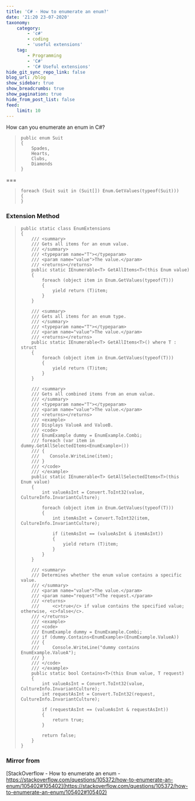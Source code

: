 ```yaml
---
title: 'C# - How to enumerate an enum?'
date: '21:20 23-07-2020'
taxonomy:
    category:
        - 'c#'
        - coding
        - 'useful extensions'
    tag:
        - Programming
        - 'C#'
        - 'C# Useful extensions'
hide_git_sync_repo_link: false
blog_url: /blog
show_sidebar: true
show_breadcrumbs: true
show_pagination: true
hide_from_post_list: false
feed:
    limit: 10
---
```


How can you enumerate an enum in C#?

>     public enum Suit
>     {
>         Spades,
>         Hearts,
>         Clubs,
>         Diamonds
>     }

===

>     foreach (Suit suit in (Suit[]) Enum.GetValues(typeof(Suit)))
>     {
>     }

### Extension Method

>     public static class EnumExtensions
>     {
>         /// <summary>
>         /// Gets all items for an enum value.
>         /// </summary>
>         /// <typeparam name="T"></typeparam>
>         /// <param name="value">The value.</param>
>         /// <returns></returns>
>         public static IEnumerable<T> GetAllItems<T>(this Enum value)
>         {
>             foreach (object item in Enum.GetValues(typeof(T)))
>             {
>                 yield return (T)item;
>             }
>         }
>     
>         /// <summary>
>         /// Gets all items for an enum type.
>         /// </summary>
>         /// <typeparam name="T"></typeparam>
>         /// <param name="value">The value.</param>
>         /// <returns></returns>
>         public static IEnumerable<T> GetAllItems<T>() where T : struct
>         {
>             foreach (object item in Enum.GetValues(typeof(T)))
>             {
>                 yield return (T)item;
>             }
>         }
>     
>         /// <summary>
>         /// Gets all combined items from an enum value.
>         /// </summary>
>         /// <typeparam name="T"></typeparam>
>         /// <param name="value">The value.</param>
>         /// <returns></returns>
>         /// <example>
>         /// Displays ValueA and ValueB.
>         /// <code>
>         /// EnumExample dummy = EnumExample.Combi;
>         /// foreach (var item in dummy.GetAllSelectedItems<EnumExample>())
>         /// {
>         ///    Console.WriteLine(item);
>         /// }
>         /// </code>
>         /// </example>
>         public static IEnumerable<T> GetAllSelectedItems<T>(this Enum value)
>         {
>             int valueAsInt = Convert.ToInt32(value, CultureInfo.InvariantCulture);
>     
>             foreach (object item in Enum.GetValues(typeof(T)))
>             {
>                 int itemAsInt = Convert.ToInt32(item, CultureInfo.InvariantCulture);
>     
>                 if (itemAsInt == (valueAsInt & itemAsInt))
>                 {
>                     yield return (T)item;
>                 }
>             }
>         }
>     
>         /// <summary>
>         /// Determines whether the enum value contains a specific value.
>         /// </summary>
>         /// <param name="value">The value.</param>
>         /// <param name="request">The request.</param>
>         /// <returns>
>         ///     <c>true</c> if value contains the specified value; otherwise, <c>false</c>.
>         /// </returns>
>         /// <example>
>         /// <code>
>         /// EnumExample dummy = EnumExample.Combi;
>         /// if (dummy.Contains<EnumExample>(EnumExample.ValueA))
>         /// {
>         ///     Console.WriteLine("dummy contains EnumExample.ValueA");
>         /// }
>         /// </code>
>         /// </example>
>         public static bool Contains<T>(this Enum value, T request)
>         {
>             int valueAsInt = Convert.ToInt32(value, CultureInfo.InvariantCulture);
>             int requestAsInt = Convert.ToInt32(request, CultureInfo.InvariantCulture);
>     
>             if (requestAsInt == (valueAsInt & requestAsInt))
>             {
>                 return true;
>             }
>     
>             return false;
>         }
>     }
>     

### Mirror from
[StackOverflow - How to enumerate an enum - https://stackoverflow.com/questions/105372/how-to-enumerate-an-enum/105402#105402](https://stackoverflow.com/questions/105372/how-to-enumerate-an-enum/105402#105402)